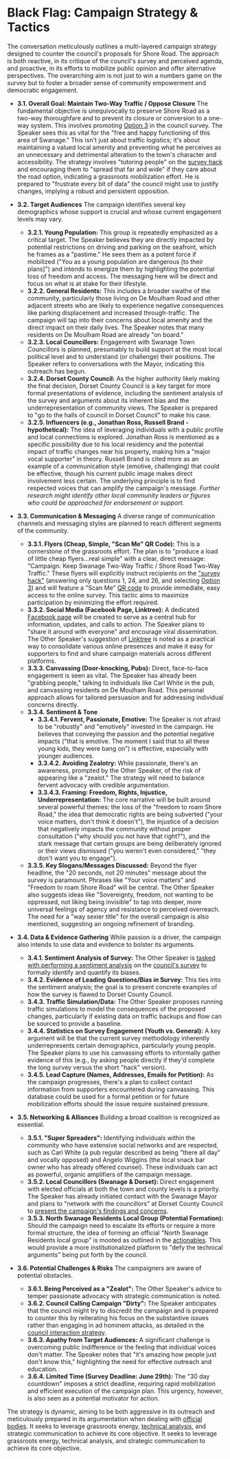 # Black Flag: Campaign Strategy & Tactics

The conversation meticulously outlines a multi-layered campaign strategy designed to counter the council's proposals for Shore Road. The approach is both reactive, in its critique of the council's survey and perceived agenda, and proactive, in its efforts to mobilize public opinion and offer alternative perspectives. The overarching aim is not just to win a numbers game on the survey but to foster a broader sense of community empowerment and democratic engagement.

- **3.1. Overall Goal: Maintain Two-Way Traffic / Oppose Closure**
    The fundamental objective is unequivocally to preserve Shore Road as a two-way thoroughfare and to prevent its closure or conversion to a one-way system. This involves promoting [Option 3](../core-issue/black-flag--02-core-issue.md#22-proposed-changes-one-way-vs-two-way-traffic) in the council survey. The Speaker sees this as vital for the "free and happy functioning of this area of Swanage." This isn't just about traffic logistics; it's about maintaining a valued local amenity and preventing what he perceives as an unnecessary and detrimental alteration to the town's character and accessibility. The strategy involves "tutoring people" on the [survey hack](../core-issue/black-flag--02-core-issue.md#213-mandatory-questions--hack) and encouraging them to "spread that far and wide" if they care about the road option, indicating a grassroots mobilization effort. He is prepared to "frustrate every bit of data" the council might use to justify changes, implying a robust and persistent opposition.

- **3.2. Target Audiences**
    The campaign identifies several key demographics whose support is crucial and whose current engagement levels may vary.
  - **3.2.1. Young Population:** This group is repeatedly emphasized as a critical target. The Speaker believes they are directly impacted by potential restrictions on driving and parking on the seafront, which he frames as a "pastime." He sees them as a potent force if mobilized ("You as a young population are dangerous [to their plans]") and intends to energize them by highlighting the potential loss of freedom and access. The messaging here will be direct and focus on what is at stake for their lifestyle.
  - **3.2.2. General Residents:** This includes a broader swathe of the community, particularly those living on De Moulham Road and other adjacent streets who are likely to experience negative consequences like parking displacement and increased through-traffic. The campaign will tap into their concerns about local amenity and the direct impact on their daily lives. The Speaker notes that many residents on De Moulham Road are already "on board."
  - **3.2.3. Local Councillors:** Engagement with Swanage Town Councillors is planned, presumably to build support at the most local political level and to understand (or challenge) their positions. The Speaker refers to conversations with the Mayor, indicating this outreach has begun.
  - **3.2.4. Dorset County Council:** As the higher authority likely making the final decision, Dorset County Council is a key target for more formal presentations of evidence, including the sentiment analysis of the survey and arguments about its inherent bias and the underrepresentation of community views. The Speaker is prepared to "go to the halls of council in Dorset Council" to make his case.
  - **3.2.5. Influencers (e.g., Jonathan Ross, Russell Brand - hypothetical):** The idea of leveraging individuals with a public profile and local connections is explored. Jonathan Ross is mentioned as a specific possibility due to his local residency and the potential impact of traffic changes near his property, making him a "major vocal supporter" in theory. Russell Brand is cited more as an example of a communication style (emotive, challenging) that could be effective, though his current public image makes direct involvement less certain. The underlying principle is to find respected voices that can amplify the campaign's message. *Further research might identify other local community leaders or figures who could be approached for endorsement or support.*

- **3.3. Communication & Messaging**
    A diverse range of communication channels and messaging styles are planned to reach different segments of the community.
  - **3.3.1. Flyers (Cheap, Simple, "Scan Me" QR Code):** This is a cornerstone of the grassroots effort. The plan is to "produce a load of little cheap flyers...real simple" with a clear, direct message: "Campaign: Keep Swanage Two-Way Traffic / Shore Road Two-Way Traffic." These flyers will explicitly instruct recipients on the ["survey hack"](../core-issue/black-flag--02-core-issue.md#213-mandatory-questions--hack) (answering only questions 1, 24, and 26, and selecting [Option 3](../core-issue/black-flag--02-core-issue.md#22-proposed-changes-one-way-vs-two-way-traffic)) and will feature a "Scan Me" [QR code](../tools/black-flag--05-tools-resources.md#53-qr-codes) to provide immediate, easy access to the online survey. This tactic aims to maximize participation by minimizing the effort required.
  - **3.3.2. Social Media (Facebook Page, Linktree):** A dedicated [Facebook page](../tools/black-flag--05-tools-resources.md#51-facebook-pages-ads---implied) will be created to serve as a central hub for information, updates, and calls to action. The Speaker plans to "share it around with everyone" and encourage viral dissemination. The Other Speaker's suggestion of [Linktree](../tools/black-flag--05-tools-resources.md#52-linktree-social-media-hub) is noted as a practical way to consolidate various online presences and make it easy for supporters to find and share campaign materials across different platforms.
  - **3.3.3. Canvassing (Door-knocking, Pubs):** Direct, face-to-face engagement is seen as vital. The Speaker has already been "grabbing people," talking to individuals like Carl White in the pub, and canvassing residents on De Moulham Road. This personal approach allows for tailored persuasion and for addressing individual concerns directly.
  - **3.3.4. Sentiment & Tone**
    - **3.3.4.1. Fervent, Passionate, Emotive:** The Speaker is not afraid to be "robustly" and "emotively" invested in the campaign. He believes that conveying the passion and the potential negative impacts ("that is emotive. The moment I said that to all these young kids, they were bang on") is effective, especially with younger audiences.
    - **3.3.4.2. Avoiding Zealotry:** While passionate, there's an awareness, prompted by the Other Speaker, of the risk of appearing like a "zealot." The strategy will need to balance fervent advocacy with credible argumentation.
    - **3.3.4.3. Framing: Freedom, Rights, Injustice, Underrepresentation:** The core narrative will be built around several powerful themes: the loss of the "freedom to roam Shore Road," the idea that democratic rights are being subverted ("your voice matters, don't think it doesn't"), the injustice of a decision that negatively impacts the community without proper consultation ("why should you not have that right?"), and the stark message that certain groups are being deliberately ignored or their views dismissed ("you weren't even considered," "they don't want you to engage").
  - **3.3.5. Key Slogans/Messages Discussed:** Beyond the flyer headline, the "20 seconds, not 20 minutes" message about the survey is paramount. Phrases like "Your voice matters" and "Freedom to roam Shore Road" will be central. The Other Speaker also suggests ideas like "Sovereignty, freedom, not wanting to be oppressed, not liking being invisible" to tap into deeper, more universal feelings of agency and resistance to perceived overreach. The need for a "way sexier title" for the overall campaign is also mentioned, suggesting an ongoing refinement of branding.

- **3.4. Data & Evidence Gathering**
    While passion is a driver, the campaign also intends to use data and evidence to bolster its arguments.
  - **3.4.1. Sentiment Analysis of Survey:** The Other Speaker is [tasked with performing a sentiment analysis](../strategy/black-flag--07-actionables.md#73-conduct-sentiment-analysis-of-the-survey) on the [council's survey](../core-issue/black-flag--02-core-issue.md#211-perceived-bias-and-flaws) to formally identify and quantify its biases.
  - **3.4.2. Evidence of Leading Questions/Bias in Survey:** This ties into the sentiment analysis; the goal is to present concrete examples of how the survey is flawed to Dorset County Council.
  - **3.4.3. Traffic Simulation/Data:** The Other Speaker proposes running traffic simulations to model the consequences of the proposed changes, particularly if existing data on traffic backups and flow can be sourced to provide a baseline.
  - **3.4.4. Statistics on Survey Engagement (Youth vs. General):** A key argument will be that the current survey methodology inherently underrepresents certain demographics, particularly young people. The Speaker plans to use his canvassing efforts to informally gather evidence of this (e.g., by asking people directly if they'd complete the long survey versus the short "hack" version).
  - **3.4.5. Lead Capture (Names, Addresses, Emails for Petition):** As the campaign progresses, there's a plan to collect contact information from supporters encountered during canvassing. This database could be used for a formal petition or for future mobilization efforts should the issue require sustained pressure.

- **3.5. Networking & Alliances**
    Building a broad coalition is recognized as essential.
  - **3.5.1. "Super Spreaders":** Identifying individuals within the community who have extensive social networks and are respected, such as Carl White (a pub regular described as being "there all day" and vocally opposed) and Angelo Wiggins (the local snack bar owner who has already offered counsel). These individuals can act as powerful, organic amplifiers of the campaign message.
  - **3.5.2. Local Councillors (Swanage & Dorset):** Direct engagement with elected officials at both the town and county levels is a priority. The Speaker has already initiated contact with the Swanage Mayor and plans to "network with the councillors" at Dorset County Council to [present the campaign's findings and concerns](../authority/black-flag--04-authority.md#43-presenting-to-council-sentiment-analysis-evidence-of-bias).
  - **3.5.3. North Swanage Residents Local Group (Potential Formation):** Should the campaign need to escalate its efforts or require a more formal structure, the idea of forming an official "North Swanage Residents local group" is mooted as outlined in the [actionables](../strategy/black-flag--07-actionables.md#75-network-with-super-spreaders-and-local-councillors). This would provide a more institutionalized platform to "defy the technical arguments" being put forth by the council.

- **3.6. Potential Challenges & Risks**
    The campaigners are aware of potential obstacles.
  - **3.6.1. Being Perceived as a "Zealot":** The Other Speaker's advice to temper passionate advocacy with strategic communication is noted.
  - **3.6.2. Council Calling Campaign "Dirty":** The Speaker anticipates that the council might try to discredit the campaign and is prepared to counter this by reiterating his focus on the substantive issues rather than engaging in ad hominem attacks, as detailed in the [council interaction strategy](../authority/black-flag--04-authority.md#44-questioning-the-democratic-process).
  - **3.6.3. Apathy from Target Audiences:** A significant challenge is overcoming public indifference or the feeling that individual voices don't matter. The Speaker notes that "it's amazing how people just don't know this," highlighting the need for effective outreach and education.
  - **3.6.4. Limited Time (Survey Deadline: June 29th):** The "30 day countdown" imposes a strict deadline, requiring rapid mobilization and efficient execution of the campaign plan. This urgency, however, is also seen as a potential motivator for action.

The strategy is dynamic, aiming to be both aggressive in its outreach and meticulously prepared in its argumentation when dealing with [official bodies](../authority/black-flag--04-authority.md). It seeks to leverage grassroots energy, [technical analysis](../tools/black-flag--05-tools-resources.md#55-ai-gpt-claude-gemini-for-analysiscontent---implied-by-other-speakers-knowledge), and strategic communication to achieve its core objective. It seeks to leverage grassroots energy, technical analysis, and strategic communication to achieve its core objective.